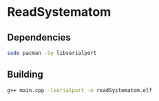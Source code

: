 # ReadSystematom

## Dependencies

```Bash
sudo pacman -Sy libserialport
```

## Building

```Bash
g++ main.cpp -lserialport -o readSystematom.elf
```
